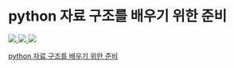 # python 자료 구조를 배우기 위한 준비


  <a href="https://github.com/do04200611/python/blob/main/python%20%EC%9E%90%EB%A3%8C%20%EA%B5%AC%EC%A1%B0%EB%A5%BC%20%EB%B0%B0%EC%9A%B0%EA%B8%B0%20%EC%9C%84%ED%95%9C%20%EC%A4%80%EB%B9%84/Stduent.py"><!--이미지 클릭시 이동할 주소-->
         <img src ="https://github.com/do04200611/python/assets/74278578/c2b2fba1-1660-4015-bfa5-aafef6969c5d"><!--결과 사진-->
    </a>
   <a href="https://github.com/do04200611/python/blob/main/python%20%EC%9E%90%EB%A3%8C%20%EA%B5%AC%EC%A1%B0%EB%A5%BC%20%EB%B0%B0%EC%9A%B0%EA%B8%B0%20%EC%9C%84%ED%95%9C%20%EC%A4%80%EB%B9%84/Node.py"><!--이미지 클릭시 이동할 주소-->
     <img src ="https://github.com/do04200611/python/assets/74278578/3af87f63-06f6-44ee-afc7-77daf266e0f4"><!--결과 사진-->
    </a>
    <a href="https://github.com/do04200611/python/blob/main/python%20%EC%9E%90%EB%A3%8C%20%EA%B5%AC%EC%A1%B0%EB%A5%BC%20%EB%B0%B0%EC%9A%B0%EA%B8%B0%20%EC%9C%84%ED%95%9C%20%EC%A4%80%EB%B9%84/list.py"><!--이미지 클릭시 이동할 주소-->
     <img src ="https://github.com/do04200611/python/assets/74278578/48c09876-e80f-41b0-877c-4b1ca25534c4"><!--결과 사진-->
    </a> 


<a href="https://do04200611.github.io/python/python%20%EC%9E%90%EB%A3%8C%20%EA%B5%AC%EC%A1%B0%EB%A5%BC%20%EB%B0%B0%EC%9A%B0%EA%B8%B0%20%EC%9C%84%ED%95%9C%20%EC%A4%80%EB%B9%84/index.html">python 자료 구조를 배우기 위한 준비</a><br>








